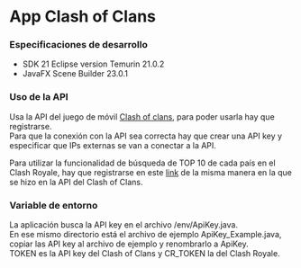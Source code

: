 # App Clash of Clans  
  
### Especificaciones de desarrollo
  
- SDK 21 Eclipse version Temurin 21.0.2  
- JavaFX Scene Builder 23.0.1

### Uso de la API  
  
Usa la API del juego de móvil [Clash of clans](https://developer.clashofclans.com/#/), para poder usarla hay que registrarse.  
Para que la conexión con la API sea correcta hay que crear una API key y especificar que IPs externas se van a conectar a la API.  

Para utilizar la funcionalidad de búsqueda de TOP 10 de cada país en el Clash Royale, hay que registrarse en este [link](https://developer.clashroyale.com/#/) de la misma manera en la que se hizo en la API del Clash of Clans.  

  
### Variable de entorno  
  
La aplicación busca la API key en el archivo /env/ApiKey.java.  
En ese mismo directorio está el archivo de ejemplo ApiKey_Example.java, copiar las API key al archivo de ejemplo y renombrarlo a ApiKey.   
TOKEN es la API key del Clash of Clans y CR_TOKEN la del Clash Royale.

